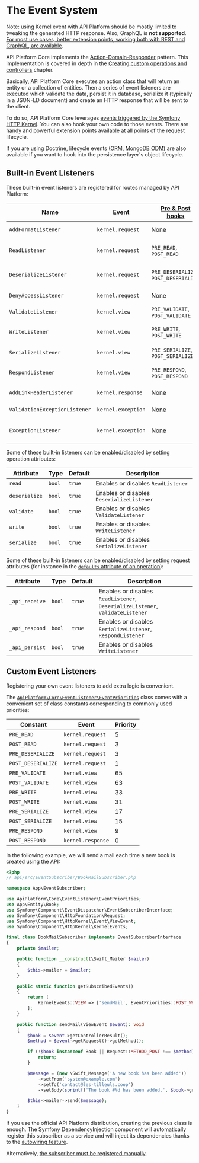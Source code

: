 # The Event System

Note: using Kernel event with API Platform should be mostly limited to tweaking the generated HTTP response. Also, GraphQL is **not supported**.
[For most use cases, better extension points, working both with REST and GraphQL, are available](extending.md).

API Platform Core implements the [Action-Domain-Responder](https://github.com/pmjones/adr) pattern. This implementation
is covered in depth in the [Creating custom operations and controllers](operations.md#creating-custom-operations-and-controllers)
chapter.

Basically, API Platform Core executes an action class that will return an entity or a collection of entities. Then a series
of event listeners are executed which validate the data, persist it in database, serialize it (typically in a JSON-LD document)
and create an HTTP response that will be sent to the client.

To do so, API Platform Core leverages [events triggered by the Symfony HTTP Kernel](https://symfony.com/doc/current/reference/events.html#kernel-events).
You can also hook your own code to those events. There are handy and powerful extension points available at all points
of the request lifecycle.

If you are using Doctrine, lifecycle events ([ORM](https://www.doctrine-project.org/projects/doctrine-orm/en/current/reference/events.html#lifecycle-events), [MongoDB ODM](https://www.doctrine-project.org/projects/doctrine-mongodb-odm/en/latest/reference/events.html#lifecycle-events))
are also available if you want to hook into the persistence layer's object lifecycle.

## Built-in Event Listeners

These built-in event listeners are registered for routes managed by API Platform:

Name                          | Event              | [Pre & Post hooks](#custom-event-listeners) | Priority | Description
------------------------------|--------------------|---------------------------------------------|----------|-------------
`AddFormatListener`           | `kernel.request`   | None                                        | 7        | Guesses the best response format ([content negotiation](content-negotiation.md))
`ReadListener`                | `kernel.request`   | `PRE_READ`, `POST_READ`                     | 4        | Retrieves data from the persistence system using the [data providers](data-providers.md) (`GET`, `PUT`, `PATCH`, `DELETE`)
`DeserializeListener`         | `kernel.request`   | `PRE_DESERIALIZE`, `POST_DESERIALIZE`       | 2        | Deserializes data into a PHP entity (`POST`); updates the entity retrieved using the data provider (`PUT`, `PATCH`)
`DenyAccessListener`          | `kernel.request`   | None                                        | 1        | Enforces [access control](security.md) using Security expressions
`ValidateListener`            | `kernel.view`      | `PRE_VALIDATE`, `POST_VALIDATE`             | 64       | [Validates data](validation.md) (`POST`, `PUT`, `PATCH`)
`WriteListener`               | `kernel.view`      | `PRE_WRITE`, `POST_WRITE`                   | 32       | Persists changes in the persistence system using the [data persisters](data-persisters.md) (`POST`, `PUT`, `PATCH`, `DELETE`)
`SerializeListener`           | `kernel.view`      | `PRE_SERIALIZE`, `POST_SERIALIZE`           | 16       | Serializes the PHP entity in string [according to the request format](content-negotiation.md)
`RespondListener`             | `kernel.view`      | `PRE_RESPOND`, `POST_RESPOND`               | 8        | Transforms serialized to a `Symfony\Component\HttpFoundation\Response` instance
`AddLinkHeaderListener`       | `kernel.response`  | None                                        | 0        | Adds a `Link` HTTP header pointing to the Hydra documentation
`ValidationExceptionListener` | `kernel.exception` | None                                        | 0        | Serializes validation exceptions in the Hydra format
`ExceptionListener`           | `kernel.exception` | None                                        | -96      | Serializes PHP exceptions in the Hydra format (including the stack trace in debug mode)

Some of these built-in listeners can be enabled/disabled by setting operation attributes:

Attribute     | Type   | Default | Description
--------------|--------|---------|-------------
`read`        | `bool` | `true`  | Enables or disables `ReadListener`
`deserialize` | `bool` | `true`  | Enables or disables `DeserializeListener`
`validate`    | `bool` | `true`  | Enables or disables `ValidateListener`
`write`       | `bool` | `true`  | Enables or disables `WriteListener`
`serialize`   | `bool` | `true`  | Enables or disables `SerializeListener`

Some of these built-in listeners can be enabled/disabled by setting request attributes (for instance in the [`defaults`
attribute of an operation](operations.md#recommended-method)):

Attribute      | Type   | Default | Description
---------------|--------|---------|-------------
`_api_receive` | `bool` | `true`  | Enables or disables `ReadListener`, `DeserializeListener`, `ValidateListener`
`_api_respond` | `bool` | `true`  | Enables or disables `SerializeListener`, `RespondListener`
`_api_persist` | `bool` | `true`  | Enables or disables `WriteListener`

## Custom Event Listeners

Registering your own event listeners to add extra logic is convenient.

The [`ApiPlatform\Core\EventListener\EventPriorities`](https://github.com/api-platform/core/blob/main/src/Core/EventListener/EventPriorities.php) class comes with a convenient set of class constants corresponding to commonly used priorities:

Constant           | Event             | Priority |
-------------------|-------------------|----------|
`PRE_READ`         | `kernel.request`  | 5        |
`POST_READ`        | `kernel.request`  | 3        |
`PRE_DESERIALIZE`  | `kernel.request`  | 3        |
`POST_DESERIALIZE` | `kernel.request`  | 1        |
`PRE_VALIDATE`     | `kernel.view`     | 65       |
`POST_VALIDATE`    | `kernel.view`     | 63       |
`PRE_WRITE`        | `kernel.view`     | 33       |
`POST_WRITE`       | `kernel.view`     | 31       |
`PRE_SERIALIZE`    | `kernel.view`     | 17       |
`POST_SERIALIZE`   | `kernel.view`     | 15       |
`PRE_RESPOND`      | `kernel.view`     | 9        |
`POST_RESPOND`     | `kernel.response` | 0        |

In the following example, we will send a mail each time a new book is created using the API:

```php
<?php
// api/src/EventSubscriber/BookMailSubscriber.php

namespace App\EventSubscriber;

use ApiPlatform\Core\EventListener\EventPriorities;
use App\Entity\Book;
use Symfony\Component\EventDispatcher\EventSubscriberInterface;
use Symfony\Component\HttpFoundation\Request;
use Symfony\Component\HttpKernel\Event\ViewEvent;
use Symfony\Component\HttpKernel\KernelEvents;

final class BookMailSubscriber implements EventSubscriberInterface
{
    private $mailer;

    public function __construct(\Swift_Mailer $mailer)
    {
        $this->mailer = $mailer;
    }

    public static function getSubscribedEvents()
    {
        return [
            KernelEvents::VIEW => ['sendMail', EventPriorities::POST_WRITE],
        ];
    }

    public function sendMail(ViewEvent $event): void
    {
        $book = $event->getControllerResult();
        $method = $event->getRequest()->getMethod();

        if (!$book instanceof Book || Request::METHOD_POST !== $method) {
            return;
        }

        $message = (new \Swift_Message('A new book has been added'))
            ->setFrom('system@example.com')
            ->setTo('contact@les-tilleuls.coop')
            ->setBody(sprintf('The book #%d has been added.', $book->getId()));

        $this->mailer->send($message);
    }
}
```

If you use the official API Platform distribution, creating the previous class is enough. The Symfony DependencyInjection
component will automatically register this subscriber as a service and will inject its dependencies thanks to the [autowiring feature](https://symfony.com/doc/current/service_container/autowiring.html).

Alternatively, [the subscriber must be registered manually](https://symfony.com/doc/current/components/event_dispatcher.html#connecting-listeners).
